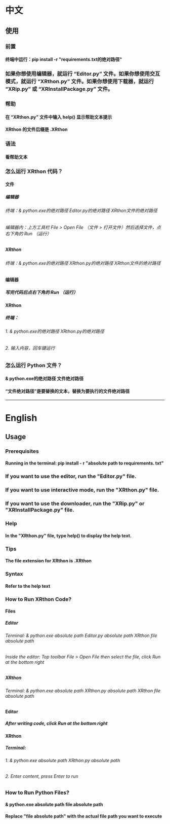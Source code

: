 # 中文

## 使用

### 前置

#### 终端中运行：pip install -r "requirements.txt的绝对路径"

### 如果你想使用编辑器，就运行 “Editor.py” 文件。如果你想使用交互模式，就运行 “XRthon.py” 文件。如果你想使用下载器，就运行 “XRip.py” 或 “XRInstallPackage.py” 文件。

### 帮助

#### 在 “XRthon.py” 文件中输入 help() 显示帮助文本提示

#### XRthon 的文件后缀是 .XRthon

### 语法

#### 看帮助文本

### 怎么运行 XRthon 代码？

#### 文件

##### 编辑器

###### 终端：& python.exe的绝对路径 Editor.py的绝对路径 XRthon文件的绝对路径

###### 编辑器内：上方工具栏 File > Open File （文件 > 打开文件）然后选择文件，点右下角的 Run （运行）

##### XRthon

###### 终端：& python.exe的绝对路径 XRthon.py的绝对路径 XRthon文件的绝对路径

#### 编辑器

##### 写完代码后点右下角的 Run （运行）

#### XRthon

##### 终端：

###### 1. & python.exe的绝对路径 XRthon.py的绝对路径

###### 2. 输入内容，回车键运行

### 怎么运行 Python 文件？

#### & python.exe的绝对路径 文件绝对路径

#### “文件绝对路径”是要替换的文本，替换为要执行的文件绝对路径

---

# English

## Usage

### Prerequisites

#### Running in the terminal: pip install - r "absolute path to requirements. txt"

### If you want to use the editor, run the "Editor.py" file.

### If you want to use interactive mode, run the "XRthon.py" file.

### If you want to use the downloader, run the "XRip.py" or "XRInstallPackage.py" file.

### Help

#### In the "XRthon.py" file, type help() to display the help text.

### Tips

#### The file extension for XRthon is .XRthon

### Syntax

#### Refer to the help text

### How to Run XRthon Code?

#### Files

##### Editor

###### Terminal: & python.exe absolute path Editor.py absolute path XRthon file absolute path

###### Inside the editor: Top toolbar File > Open File then select the file, click Run at the bottom right

##### XRthon

###### Terminal: & python.exe absolute path XRthon.py absolute path XRthon file absolute path

#### Editor

##### After writing code, click Run at the bottom right

#### XRthon

##### Terminal:

###### 1. & python.exe absolute path XRthon.py absolute path

###### 2. Enter content, press Enter to run

### How to Run Python Files?

#### & python.exe absolute path file absolute path

#### Replace "file absolute path" with the actual file path you want to execute
